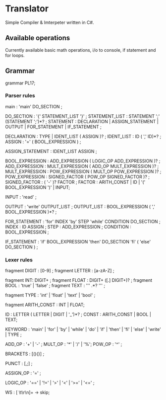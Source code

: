 # Translator
Simple Compiler & Imterpeter written in C#.

## Available operations
Currently available basic math operations, i/o to console, if statement and for loops.

## Grammar
grammar PL17;

### Parser rules
main : 'main' DO_SECTION ;

DO_SECTION : '{' STATEMENT_LIST '}' ;
STATEMENT_LIST : STATEMENT ';' (STATEMENT ';')*? ;
STATEMENT : DECLARATION | ASSIGN_STATEMENT | OUTPUT | FOR_STATEMENT | IF_STATEMENT ;

DECLARATION : TYPE | IDENT_LIST ( ASSIGN )? ;
IDENT_LIST : ID ( ',' ID)*? ;
ASSIGN : '=' ( BOOL_EXPRESSION ) ;

ASSIGN_STATEMENT : IDENT_LIST ASSIGN ;

BOOL_EXPRESSION : ADD_EXPRESSION ( LOGIC_OP ADD_EXPRESSION )? ;
ADD_EXPRESSION : MULT_EXPRESSION ( ADD_OP MULT_EXPRESSION )? ;
MULT_EXPRESSION : POW_EXPRESSION ( MULT_OP POW_EXPRESSION )? ;
POW_EXPRESSION : SIGNED_FACTOR ( POW_OP SIGNED_FACTOR )? ;
SIGNED_FACTOR : ( '-' )? FACTOR ;
FACTOR : ARITH_CONST | ID | '(' BOOL_EXPRESSION ')' | INPUT;

INPUT : 'read' ;

OUTPUT : 'write' OUTPUT_LIST ;
OUTPUT_LIST : BOOL_EXPRESSION ( ',' BOOL_EXPRESSION )*? ;

FOR_STATEMENT : 'for' INDEX 'by' STEP 'while' CONDITION DO_SECTION ;
INDEX : ID ASSIGN ;
STEP : ADD_EXPRESSION ;
CONDITION : BOOL_EXPRESSION ;

IF_STATEMENT : 'if' BOOL_EXPRESSION 'then' DO_SECTION 'fi' ( 'else' DO_SECTION ) ;

### Lexer rules
fragment DIGIT : [0-9] ;
fragment LETTER : [a-zA-Z] ;

fragment INT: DIGIT+ ;
fragment FLOAT : DIGIT+ ([.] DIGIT+)? ;
fragment BOOL : 'true' | 'false' ;
fragment TEXT : '\'' .*? '\'' ;

fragment TYPE : 'int' | 'float' | 'text' | 'bool' ;

fragment ARITH_CONST : INT | FLOAT;

ID : LETTER ( LETTER | DIGIT | '_')*? ;
CONST : ARITH_CONST | BOOL | TEXT;

KEYWORD : 'main' | 'for' | 'by' | 'while' | 'do' | 'if' | 'then' | 'fi' | 'else' |
		   'write' | TYPE ;

ADD_OP : '+' | '-' ; 
MULT_OP : '*' | '/' | '%';
POW_OP : '^' ;

BRACKETS : [(){}] ;

PUNCT : [,;] ;

ASSIGN_OP : '=' ;

LOGIC_OP : '==' | '!=' | '>' | '<' | '>=' | '<=' ;

WS : [ \t\r\n]+ -> skip;
